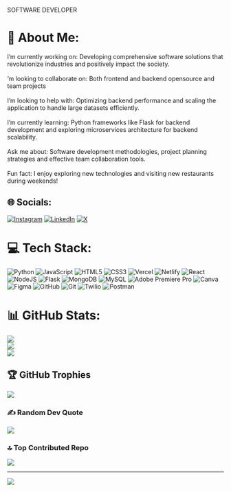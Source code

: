 SOFTWARE DEVELOPER
# 💫 About Me:
I’m currently working on: Developing comprehensive software solutions that revolutionize industries and positively impact the society.<br><br>’m looking to collaborate on: Both frontend and backend opensource and team projects<br><br>I’m looking to help with: Optimizing backend performance and scaling the application to handle large datasets efficiently.<br><br>I’m currently learning: Python frameworks like Flask for backend development and exploring microservices architecture for backend scalability.<br><br>Ask me about: Software development methodologies, project planning strategies and effective team collaboration tools.<br><br>Fun fact: I enjoy exploring new technologies and visiting new restaurants during weekends!


## 🌐 Socials:
[![Instagram](https://img.shields.io/badge/Instagram-%23E4405F.svg?logo=Instagram&logoColor=white)](https://instagram.com/Cheruiyot._) [![LinkedIn](https://img.shields.io/badge/LinkedIn-%230077B5.svg?logo=linkedin&logoColor=white)](https://linkedin.com/in/EugeneCheruiyot) [![X](https://img.shields.io/badge/X-black.svg?logo=X&logoColor=white)](https://x.com/GENEKOECH) 

# 💻 Tech Stack:
![Python](https://img.shields.io/badge/python-3670A0?style=plastic&logo=python&logoColor=ffdd54) ![JavaScript](https://img.shields.io/badge/javascript-%23323330.svg?style=plastic&logo=javascript&logoColor=%23F7DF1E) ![HTML5](https://img.shields.io/badge/html5-%23E34F26.svg?style=plastic&logo=html5&logoColor=white) ![CSS3](https://img.shields.io/badge/css3-%231572B6.svg?style=plastic&logo=css3&logoColor=white) ![Vercel](https://img.shields.io/badge/vercel-%23000000.svg?style=plastic&logo=vercel&logoColor=white) ![Netlify](https://img.shields.io/badge/netlify-%23000000.svg?style=plastic&logo=netlify&logoColor=#00C7B7) ![React](https://img.shields.io/badge/react-%2320232a.svg?style=plastic&logo=react&logoColor=%2361DAFB) ![NodeJS](https://img.shields.io/badge/node.js-6DA55F?style=plastic&logo=node.js&logoColor=white) ![Flask](https://img.shields.io/badge/flask-%23000.svg?style=plastic&logo=flask&logoColor=white) ![MongoDB](https://img.shields.io/badge/MongoDB-%234ea94b.svg?style=plastic&logo=mongodb&logoColor=white) ![MySQL](https://img.shields.io/badge/mysql-4479A1.svg?style=plastic&logo=mysql&logoColor=white) ![Adobe Premiere Pro](https://img.shields.io/badge/Adobe%20Premiere%20Pro-9999FF.svg?style=plastic&logo=Adobe%20Premiere%20Pro&logoColor=white) ![Canva](https://img.shields.io/badge/Canva-%2300C4CC.svg?style=plastic&logo=Canva&logoColor=white) ![Figma](https://img.shields.io/badge/figma-%23F24E1E.svg?style=plastic&logo=figma&logoColor=white) ![GitHub](https://img.shields.io/badge/github-%23121011.svg?style=plastic&logo=github&logoColor=white) ![Git](https://img.shields.io/badge/git-%23F05033.svg?style=plastic&logo=git&logoColor=white) ![Twilio](https://img.shields.io/badge/Twilio-F22F46?style=plastic&logo=Twilio&logoColor=white) ![Postman](https://img.shields.io/badge/Postman-FF6C37?style=plastic&logo=postman&logoColor=white)
# 📊 GitHub Stats:
![](https://github-readme-stats.vercel.app/api?username=SimplyGene&theme=blue-green&hide_border=true&include_all_commits=false&count_private=false)<br/>
![](https://github-readme-streak-stats.herokuapp.com/?user=SimplyGene&theme=blue-green&hide_border=true)<br/>
![](https://github-readme-stats.vercel.app/api/top-langs/?username=SimplyGene&theme=blue-green&hide_border=true&include_all_commits=false&count_private=false&layout=compact)

## 🏆 GitHub Trophies
![](https://github-profile-trophy.vercel.app/?username=SimplyGene&theme=codeSTACKr&no-frame=false&no-bg=true&margin-w=4)

### ✍️ Random Dev Quote
![](https://quotes-github-readme.vercel.app/api?type=horizontal&theme=dark)

### 🔝 Top Contributed Repo
![](https://github-contributor-stats.vercel.app/api?username=SimplyGene&limit=5&theme=dark&combine_all_yearly_contributions=true)

---
[![](https://visitcount.itsvg.in/api?id=SimplyGene&icon=0&color=3)](https://visitcount.itsvg.in)

<!-- Proudly created with GPRM ( https://gprm.itsvg.in ) -->
